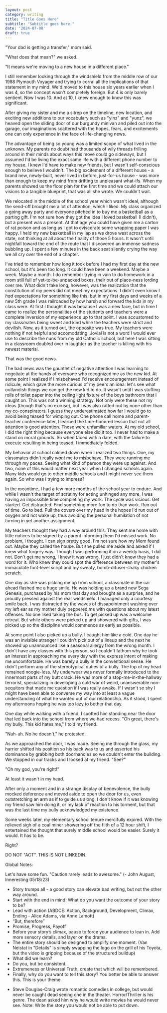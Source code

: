 ```yaml
---
layout: post
category: writing
title: "Title Goes Here"
subtitle: "Subtitle goes here."
date: '2024-07-08'
draft: true
---
```


<!-- How many of us remember anything about 5th grade? 

I can maybe pluck one memory out of the darkness for each grade before and after 5th, but events that year caused a chain reaction of new experiences and seared them into my brain like a time capsule.  -->


"Your dad is getting a transfer," mom said.

"What does that mean?" we asked.

"It means we're moving to a new house in a different place."

I still remember looking through the windshield from the middle row of our 1988 Plymouth Voyager and trying to corral all the implications of that statement in my mind. We'd moved to this house six years earlier when I was 4, so the concept wasn't completely foreign. But 4 is only barely sentient. Now I was 10. And at 10, I knew enough to know this was significant.

After giving my sister and me a sitrep on the timeline, new location, and exciting new additions to our vocabulary such as "yinz" and "yunz", we heaved open the sliding door of our burgundy minivan and piled out into the garage, our imaginations scattered with the hopes, fears, and excitements one can only experience in the face of life-changing news.

The advantage of being so young was a limited scope of what lived in the unknown. My parents no doubt had thousands of wily threads frilling around in their minds about ways this move could go sideways, but I assumed I'd be living the exact same life with a different phone number to my house. I knew I'd have to make new friends, but I wasn't self-conscious enough to believe I wouldn't. The big excitement of a different house - a brand new, newly-built, never lived in before, just-for-us house - was more than enough to keep my mind from drifting to unpleasant what-ifs. When my parents showed us the floor plan for the first time and we could attach our visions to a tangible blueprint, that was all she wrote. We couldn't wait.

We relocated in the middle of the school year which wasn't ideal, although the send-off brought me a lot of attention, which I liked. My class organized a going away party and everyone pitched in to buy me a basketball as a parting gift. I'm not sure how they got the idea I loved basketball (I didn't), but a present was a present. At that age you could have given me a carton of rat poison and as long as I got to eviscerate some wrapping paper I was happy. I held my new basketball in my lap as we drove west across the state, not thinking at all about the finality of those 5 hours. It wasn't until nightfall toward the end of the route that I discovered an immense sadness bubbling up. I spent a few minutes in the back seat silently crying the way we all cry over the end of a chapter.

I've tried to remember how long it took before I had my first day at the new school, but it's been too long. It could have been a weekend. Maybe a week. Maybe a month. I do remember trying in vain to do homework in a room still full of yet-to-be-unpacked boxes, their out of place-ness lording over me. What didn't take long, however, was the realization that the constitution of my peers did not meet my expectations. I didn't even know I _had_ expectations for something like this, but in my first days and weeks of a new 5th grade I was railroaded by how harsh and forward the kids in my class were. At first I thought it was because I was a new face, but in time I came to realize the personalities of the students and teachers were a complete inversion of my experience up to that point. I was accustomed to my classmates being sweet and kind while the teachers were strict and devilish. Now, as it turned out, the opposite was true. My teachers were nothing if not helpful and accomodating. Jovial is not a word I would ever use to describe the nuns from my old Catholic school, but here I was sitting in a classroom doubled over in laughter as the teacher is killing with his newest material.

That was the good news.

The bad news was the gauntlet of negative attention I was learning to negotiate at the hands of everyone who recognized me as the new kid. At some point I realized if I misbehaved I'd receive encouragement instead of ridicule, which gave the more curious of my peers an idea: let's see what outlandish things we can get the new kid to do. It wasn't until I was stuffing rolls of toilet paper into the ceiling light fixture of the boys bathroom that I caught on. This was not a winning strategy. Not only were these not my ideas (though that's no excuse), but I was also ratted out by none other than my co-conspirators. I guess they underestimated how far I would go to avoid being teased for wimping out. One phone call home and parent-teacher conference later, I learned the time-honored lesson that not all attention is good attention. These were unfamiliar waters. At my old school, I did the right thing because everyone else did it too. I never had to make a stand on moral grounds. So when faced with a dare, with the failure to execute resulting in being teased, I immediately folded.

My behavior at school calmed down when I realized two things. One, my classmates didn't really _want_ me to misbehave. They were running me through my paces. Seeing what kind of person they were up against. And two, none of this would matter next year when I changed schools again. Many kids would go to other middle schools and I might never see them again. So who was I trying to impress?

In the meantime, I had a few more months of the school year to endure. And while I wasn't the target of scrutiny for acting unhinged any more, I was having an impossible time completing my work. The cycle was vicious. Get started. Get distracted. Find something more fun to do than work. Run out of time. Go to bed. Pull the covers over my head in the hopes I'd run out of oxygen and not wake up, thus avoiding the personal humilation of not turning in yet another assignment.

My teachers thought they had a way around this. They sent me home with little notices to be signed by a parent informing them I'd missed work. No problem, I thought. I can sign pretty good. I'm not sure how my Mom found out. Maybe they called the house. But she pulled me aside and asked if I knew what forgery was. Though I was performing it on a weekly basis, I did not. Don't get me wrong, I knew it was wrong, I just didn't know they had a word for it. Who knew they could spot the difference between my mother's immaculate font-level script and my sweaty, bomb-difuser-shaky chicken scratch. 

One day as she was picking me up from school, a classmate in the car ahead flashed me a huge smile. He was holding up a brand new Sega Genesis, purchased by his mom that day and brought as a surprise, and he proudly pressed against the rear windshield. I managed only a courtesy smile back. I was distracted by the waves of dissapointment washing over my left ear as my mother duly peppered me with questions about my latest offenses. No one liked taking the bus. To get picked up was a welcome retreat. But while others were picked up and showered with gifts, I was picked up so the discipline would commence as early as possible.

At some point I also picked up a bully. I caught him like a cold. One day he was an invisible stranger I couldn't pick out of a lineup and the next he showed up unannounced like a seasonal allergy from the wrong month. I didn't have any classes with this person, so I couldn't fathom why he took an interest in approaching me every day with the express intent of making me uncomfortable. He was barely a bully in the conventional sense. He didn't perform any of the stereotypical duties of a bully. The top of my head remained noogie-less. My underwear was never formally introduced to the innermost parts of my butt crack. He was more of a stop-me-in-the-hallway terrorist, specializing in developing a cold war of weird, unanswerable non-sequitors that made me question if I was really awake. If I wasn't so shy I might have been able to converse my way into at least a vague understanding of what he wanted out of our relationship. As it stood, I spent my afternoons hoping he was too lazy to bother that day. 

One day while walking with a friend, I spotted him standing near the door that led back into the school from where we had recess. "Oh great, there's my bully. This kid hates me," I told my friend. 

"Nuh-uh. No he doesn't," he protested.

As we approached the door, I was made. Seeing me through the glass, my harrier shifted his position so his back was to us and asserted his dominance by grabbing both doorhandles so we couldn't enter the building. We stopped in our tracks and I looked at my friend. "See?"

"Oh my god, you're right!"

At least it wasn't in my head.

After only a moment and in a strange display of benevolence, the bully mocked deference and moved aside to open the door for us, even outstretching an arm as if to guide us along. I don't know if it was knowing my friend saw him doing it, or my lack of reaction to his torment, but that was the last time my bully acknowledged my existence.

Some weeks later, my elementary school tenure mercifully expired. With the relieved sigh of a coal miner showering off the filth of a 12 hour shift, I entertained the thought that surely middle school would be easier. Surely it would. It has to be.

Right?


<!-- Next: The send off brought me a lot of attention and I liked it. Since it was mid-year, my class organized a going away party and everyone pitched in to buy me a basketball as a parting gift. I held it in my lap as we drove west across the state. It wasn't until nightfall toward the end of the route that I allowed myself to cry the way we all cry over the end of a chapter. < -- expand on this (especially the beginning), maybe talk about the excitement of seeing the builder plans for a new house (might have to backfill this before the going away party), the anticipation of a new environment. Then, talk about the shock of an inversion of the countenance of the students vs. the teachers. This begins the action of 5th grade and its difficulties. Talk about the house and the neighborhood? Talk about which room I chose, and choosing to switch. Talk about not wanting to wake up. About not doing any school work. About forging signatures on the notes that went home about not doing homework. Talk about getting picked up at school, finding out I'm found out about forging signatures, then seeing the kid in the car in front of my holding up a brand new Sega Genesis and having to feign a smile while my mom glared at me from the driver's seat.  -->




DO NOT "ACT". THIS IS NOT LINKEDIN.

Global Notes:

Let's have some fun. "Caution rarely leads to awesome." (- John August, Inneresting 05/18/23)

- Story trumps all - a good story can elevate bad writing, but not the other way around.
- Start with the end in mind: What do you want the outcome of your story to be?
- Lead with action (ABDCE: Action, Background, Development, Climax, Ending - Alice Adams, via Anne Lamott)
- “But, therefore”
- Promise, Progress, Payoff
- Before your story’s climax, pause to force your audience to lean in. Add more sensory details, and layer on the drama.
- The entire story should be designed to amplify one moment. (Van Neistat in "Details" is simply swapping the logo on the grill of his Toyota, but the video is gripping because of the structured buildup)
- What did we learn?
- Do you, but be consistent.
- Extremeness or Universal Truth, create that which will be remembered.
- Finally, why do you want to tell this story? You better be able to answer this. This is your theme.

<!-- Candidate note -->
- Steve Douglas-Craig wrote romantic comedies in college, but would never be caught dead seeing one in the theater. Horror/Thriller is his genre. The dean asked him why he would write movies he would never see. Note: Write the story you would not be able to put down.